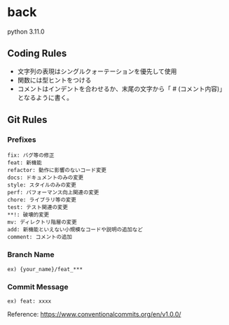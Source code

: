 # back
python 3.11.0

## Coding Rules
- 文字列の表現はシングルクォーテーションを優先して使用
- 関数には型ヒントをつける
- コメントはインデントを合わせるか、末尾の文字から「  # (コメント内容)」となるように書く。

## Git Rules
### Prefixes
```
fix: バグ等の修正
feat: 新機能
refactor: 動作に影響のないコード変更
docs: ドキュメントのみの変更
style: スタイルのみの変更
perf: パフォーマンス向上関連の変更
chore: ライブラリ等の変更
test: テスト関連の変更
**!: 破壊的変更
mv: ディレクトリ階層の変更
add: 新機能といえない小規模なコードや説明の追加など
comment: コメントの追加
```

### Branch Name
```
ex) {your_name}/feat_***
```

### Commit Message
```
ex) feat: xxxx
```

Reference: https://www.conventionalcommits.org/en/v1.0.0/
